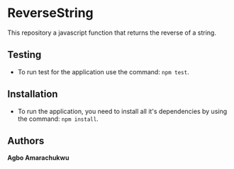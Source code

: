 # ReverseString
This repository a javascript function that returns the reverse of a string.

## Testing
- To run test for the application use the command: `npm test`.

## Installation
- To run the application, you need to install all it's dependencies by using the command: `npm install`.

## Authors
**Agbo Amarachukwu**